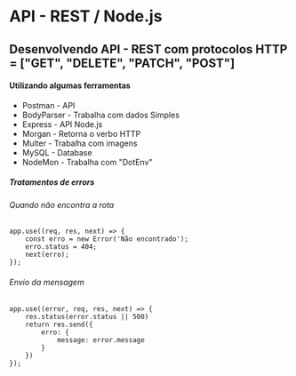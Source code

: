 # API - REST / Node.js

## Desenvolvendo API - REST com protocolos HTTP = ["GET", "DELETE", "PATCH", "POST"]

#### Utilizando algumas ferramentas
<ul>
  <li>Postman - API</li>
  <li>BodyParser - Trabalha com dados Simples</li>
  <li>Express - API Node.js</li>
  <li>Morgan - Retorna o verbo HTTP</li>
  <li>Multer - Trabalha com imagens</li>
  <li>MySQL - Database</li>
  <li>NodeMon - Trabalha com "DotEnv"</li>
</ul>

##### Tratamentos de errors
###### Quando não encontra a rota 

```
app.use((req, res, next) => {
    const erro = new Error('Não encontrado');
    erro.status = 404;
    next(erro);
});

```
###### Envio da mensagem

```
app.use((error, req, res, next) => {
    res.status(error.status || 500)
    return res.send({
        erro: {
            message: error.message
        }
    })
});

```

